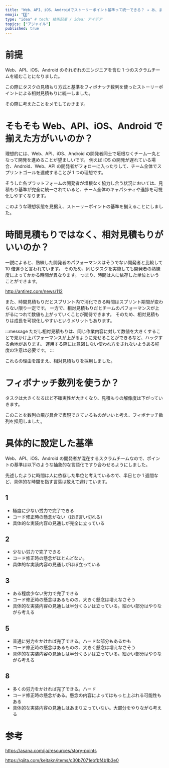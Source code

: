 ```yaml
---
title: "Web、API、iOS、Androidでストーリーポイント基準って統一できる？ → あ、まぁ揃えられそう"
emoji: "3️⃣"
type: "idea" # tech: 技術記事 / idea: アイデア
topics: ["アジャイル"]
published: true
---
```


# 前提

Web、API、iOS、Android のそれぞれのエンジニアを含む 1 つのスクラムチームを組むことになりました。

この際にタスクの見積もり方式と基準をフィボナッチ数列を使ったストーリーポイントによる相対見積もりに統一しました。

その際に考えたことをメモしておきます。

# そもそも Web、API、iOS、Android で揃えた方がいいのか？

理想的には、Web、API、iOS、Android の開発者同士で垣根なくチーム一丸となって開発を進めることが望ましいです。
例えば iOS の開発が遅れている場合、Android、Web、API の開発者がフォローに入ったりして、チーム全体でスプリントゴールを達成することが 1 つの理想です。

そうした各プラットフォームの開発者が垣根なく協力し合う状況においては、見積もり基準が完全に統一されていると、チーム全体のキャパシティや進捗を可視化しやすくなります。

このような理想状態を見据え、ストーリーポイントの基準を揃えることにしました。

# 時間見積もりではなく、相対見積もりがいいのか？

一説によると、熟練した開発者のパフォーマンスはそうでない開発者と比較して 10 倍違うと言われています。
そのため、同じタスクを実施しても開発者の熟練度によってかかる時間が異なります。
つまり、時間は人に依存した単位ということができます。

http://antirez.com/news/112

また、時間見積もりだとスプリント内で消化できる時間はスプリント期間が変わらない限り一定です。
一方で、相対見積もりだとチームのパフォーマンスが上がるにつれて数値も上がっていくことが期待できます。
そのため、相対見積もりは成長を可視化しやすいというメリットもあります。

:::message
ただし相対見積もりは、同じ作業内容に対して数値を大きくすることで見かけ上パフォーマンスが上がるように見せることができるなど、ハックする余地があります。
運用する際には意図しない使われ方をされないようある程度の注意は必要です。
:::

これらの理由を踏まえ、相対見積もりを採用しました。

# フィボナッチ数列を使うか？

タスクは大きくなるほど不確実性が大きくなり、見積もりの解像度は下がっていきます。

このことを数列の飛び具合で表現できているものがいいと考え、フィボナッチ数列を採用しました。

# 具体的に設定した基準

Web、API、iOS、Android の開発者が混在するスクラムチームなので、ポイントの基準は以下のような抽象的な言語化ですり合わせるようにしました。

先述したように時間は人に依存した単位と考えているので、半日とか 1 週間など、具体的な時間を指す言葉は敢えて避けています。

## 1

- 極度に少ない労力で完了できる
- コード修正時の懸念がない（ほぼ言い切れる）
- 具体的な実装内容の見通しが完全に立っている

## 2

- 少ない労力で完了できる
- コード修正時の懸念がほとんどない。
- 具体的な実装内容の見通しがほぼ立っている

## 3

- ある程度少ない労力で完了できる
- コード修正時の懸念はあるものの、大きく懸念は増えなさそう
- 具体的な実装内容の見通しは半分くらいは立っている。細かい部分はやりながら考える

## 5

- 普通に労力をかければ完了できる。ハードな部分もあるかも
- コード修正時の懸念はあるものの、大きく懸念は増えなさそう
- 具体的な実装内容の見通しは半分くらいは立っている。細かい部分はやりながら考える

## 8

- 多くの労力をかければ完了できる。ハード
- コード修正時の懸念がある。懸念の内容によってはもっと上ぶれる可能性もある
- 具体的な実装内容の見通しはあまり立っていない。大部分をやりながら考える

# 参考

https://asana.com/ja/resources/story-points

https://qiita.com/keitakn/items/c30b7071ebfbf4b1b3e0

